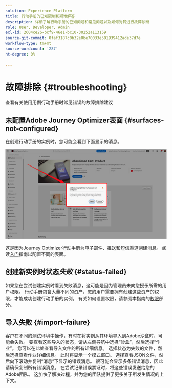 ```yaml
---
solution: Experience Platform
title: 行动手册的已知限制和疑难解答
description: 详细了解行动手册的已知问题和常见问题以及如何对其进行故障诊断
role: User, Developer, Admin
exl-id: 2604ce26-bcf9-46e1-bc10-30252a113159
source-git-commit: 0faf3187c0b32e0be70033e501939412ade37d7e
workflow-type: tm+mt
source-wordcount: '287'
ht-degree: 0%

---
```



# 故障排除 {#troubleshooting}

查看有关使用用例行动手册时常见错误的故障排除建议

## 未配置Adobe Journey Optimizer表面 {#surfaces-not-configured}

在创建行动手册的实例时，您可能会看到下面显示的消息。

![疑难解答](/help/use-case-playbooks/assets/playbooks/troubleshooting/troubleshooting-ajo.png)

这是因为Journey Optimizer行动手册为电子邮件、推送和短信渠道创建消息。 阅读[入门](/help/use-case-playbooks/playbooks/get-started.md#configure-sandbox-and-channel-surfaces-in-journey-optimizer)指南以配置不同的表面。

## 创建新实例时状态&#x200B;*失败* {#status-failed}

如果您在尝试创建实例时看到失败消息，这可能是因为管理员未向您授予所需的用户权限。 行动手册包含大量不同的资产，您的用户需要拥有创建这些资产的权限，才能成功创建行动手册的实例。 有关如何设置权限，请参阅本指南的[权限](/help/use-case-playbooks/playbooks/get-started.md#grant-your-team-the-required-access-permissions)部分。

## 导入失败 {#import-failure}

客户在不同的测试环境中操作，有时在将实例从其环境导入到Adobe沙盒时，可能会失败。 要查看这些导入的状态，请从左侧导航中选择“沙盒”，然后选择“作业”。 您可以在此处查看导入文件的所有详细信息。 选择状态为失败的文件，然后选择查看作业详细信息。 此时将显示一个模式窗口。 选择查看JSON文件，然后向下滚动并复制“消息”下显示的错误消息。 很可能会显示多条错误消息，因此请确保复制所有错误消息。 在尝试记录错误票证时，将这些错误发送给您的Adobe团队。 这加快了解决过程，并为您的团队提供了更多关于所发生情况的上下文。
